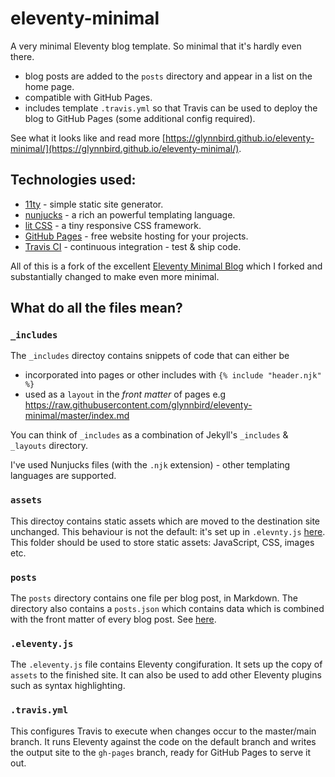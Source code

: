 # eleventy-minimal

A very minimal Eleventy blog template. So minimal that it's hardly even there.

- blog posts are added to the `posts` directory and appear in a list on the home page.
- compatible with GitHub Pages.
- includes template `.travis.yml` so that Travis can be used to deploy the blog to GitHub Pages (some additional config required).

See what it looks like and read more [https://glynnbird.github.io/eleventy-minimal/](https://glynnbird.github.io/eleventy-minimal/).

## Technologies used:

- [11ty](https://www.11ty.dev/) - simple static site generator.
- [nunjucks](https://mozilla.github.io/nunjucks/) - a rich an powerful templating language.
- [lit CSS](https://github.com/ajusa/lit) - a tiny responsive CSS framework.
- [GitHub Pages](https://pages.github.com/) - free website hosting for your projects.
- [Travis CI](https://travis-ci.org/) - continuous integration - test & ship code.

All of this is a fork of the excellent [Eleventy Minimal Blog](https://github.com/arpitbatra123/eleventy-blog-mnml) which I forked and substantially changed to make even more minimal. 

## What do all the files mean?

### `_includes`

The `_includes` directoy contains snippets of code that can either be

- incorporated into pages or other includes with `{% include "header.njk" %}`
- used as a `layout` in the _front matter_ of pages e.g https://raw.githubusercontent.com/glynnbird/eleventy-minimal/master/index.md

You can think of `_includes` as a combination of Jekyll's `_includes` & `_layouts` directory.

I've used Nunjucks files (with the `.njk` extension) - other templating languages are supported.

### `assets`

This directoy contains static assets which are moved to the destination site unchanged. This behaviour is not the default: it's set up in `.elevnty.js` [here](https://github.com/glynnbird/eleventy-minimal/blob/master/.eleventy.js#L3). This folder should be used to store static assets: JavaScript, CSS, images etc.

### `posts`

The `posts` directory contains one file per blog post, in Markdown. The directory also contains a `posts.json` which contains data which is combined with the front matter of every blog post. See [here](https://github.com/glynnbird/eleventy-minimal/blob/master/posts/posts.json).

### `.eleventy.js`

The `.eleventy.js` file contains Eleventy congifuration. It sets up the copy of `assets` to the finished site. It can also be used to add other Eleventy plugins such as syntax highlighting.

### `.travis.yml`

This configures Travis to execute when changes occur to the master/main branch.  It runs Eleventy against the code on the default branch and writes the output site to the `gh-pages` branch, ready for GitHub Pages to serve it out.

